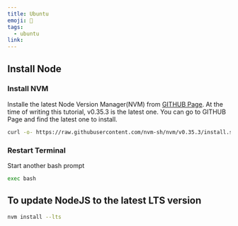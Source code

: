 ```yaml
---
title: Ubuntu
emoji: 📝
tags:
  - ubuntu
link:
---
```


## Install Node

### Install NVM

Installe the latest Node Version Manager(NVM) from [GITHUB Page](https://github.com/nvm-sh/nvm). At the time of writing this tutorial, v0.35.3 is the latest one. You can go to GITHUB Page and find the latest one to install.

```sh
curl -o- https://raw.githubusercontent.com/nvm-sh/nvm/v0.35.3/install.sh | bash
```

### Restart Terminal

Start another bash prompt

```sh
exec bash
```

## To update NodeJS to the latest LTS version

```sh
nvm install --lts
```
